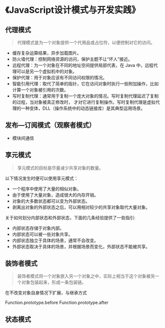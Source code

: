 # 《JavaScript设计模式与开发实践》

## 代理模式

> 代理模式是为一个对象提供一个代用品或占位符，以便控制对它的访问。

- 缓存复杂运算结果，异步加载图片。
- 防火墙代理：控制网络资源的访问，保护主题不让“坏人”接近。
- 远程代理：为一个对象在不同的地址空间提供局部代表，在 Java 中，远程代理可以是另一个虚拟机中的对象。
- 保护代理：用于对象应该有不同访问权限的情况。
- 智能引用代理：取代了简单的指针，它在访问对象时执行一些附加操作，比如计算一个对象被引用的次数。
- 写时复制代理：通常用于复制一个庞大对象的情况。写时复制代理延迟了复制的过程，当对象被真正修改时，
  才对它进行复制操作。写时复制代理是虚拟代理的一种变体，DLL（操作系统中的动态链接库）是其典型运用场景。

## 发布—订阅模式（观察者模式）

- 模块间通信

## 享元模式

> 享元模式的目标是尽量减少共享对象的数量。

以下情况发生时便可以使用享元模式：
  - 一个程序中使用了大量的相似对象。
  - 由于使用了大量对象，造成很大的内存开销。
  - 对象的大多数状态都可以变为外部状态。
  - 剥离出对象的外部状态之后，可以用相对较少的共享对象取代大量对象。

关于如何划分内部状态和外部状态，下面的几条经验提供了一些指引:
  - 内部状态存储于对象内部。
  - 内部状态可以被一些对象共享。 
  - 内部状态独立于具体的场景，通常不会改变。
  - 外部状态取决于具体的场景，并根据场景而变化，外部状态不能被共享。

## 装饰者模式

> 装饰者模式将一个对象嵌入另一个对象之中，实际上相当于这个对象被另一个对象包装起来，形成一条包装链。

在不改变对象自身情况下扩展，与继承方式

Function.prototype.before
Function.prototype.after

## 状态模式